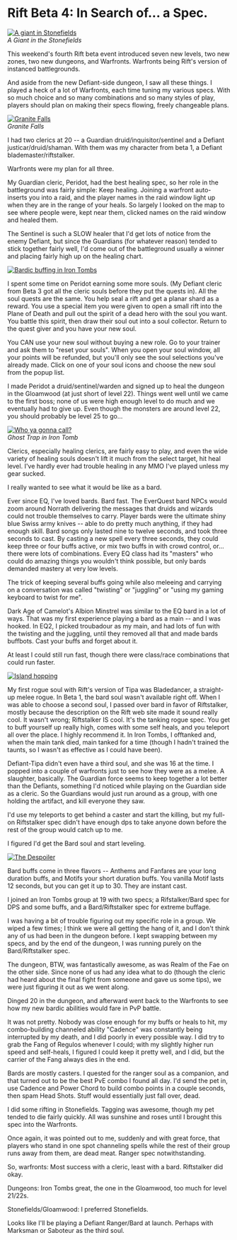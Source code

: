 # Rift Beta 4: In Search of... a Spec.

[![](../uploads/2011/01/rift-2011-01-09-16-45-28-62-480x384.jpg "A giant in Stonefields")](../uploads/2011/01/rift-2011-01-09-16-45-28-62.jpg)  
*A Giant in the Stonefields*

This weekend's fourth Rift beta event introduced seven new levels, two new zones, two new dungeons, and Warfronts. Warfronts being Rift's version of instanced battlegrounds.

And aside from the new Defiant-side dungeon, I saw all these things. I played a heck of a lot of Warfronts, each time tuning my various specs. With so much choice and so many combinations and so many styles of play, players should plan on making their specs flowing, freely changeable plans.

[![](../uploads/2011/01/rift-2011-01-09-20-52-18-49-480x384.jpg "Granite Falls")](../uploads/2011/01/rift-2011-01-09-20-52-18-49.jpg)  
*Granite Falls*

I had two clerics at 20 -- a Guardian druid/inquisitor/sentinel and a Defiant justicar/druid/shaman. With them was my character from beta 1, a Defiant blademaster/riftstalker. 

Warfronts were my plan for all three.

My Guardian cleric, Peridot, had the best healing spec, so her role in the battleground was fairly simple: Keep healing. Joining a warfront auto-inserts you into a raid, and the player names in the raid window light up when they are in the range of your heals. So largely I looked on the map to see where people were, kept near them, clicked names on the raid window and healed them.

The Sentinel is such a SLOW healer that I'd get lots of notice from the enemy Defiant, but since the Guardians (for whatever reason) tended to stick together fairly well, I'd come out of the battleground usually a winner and placing fairly high up on the healing chart.

[![](../uploads/2011/01/rift-2011-01-09-12-52-49-30-480x384.jpg "Bardic buffing in Iron Tombs")](../uploads/2011/01/rift-2011-01-09-12-52-49-30.jpg)

I spent some time on Peridot earning some more souls. (My Defiant cleric from Beta 3 got all the cleric souls before they put the quests in). All the soul quests are the same. You help seal a rift and get a planar shard as a reward. You use a special item you were given to open a small rift into the Plane of Death and pull out the spirit of a dead hero with the soul you want. You battle this spirit, then draw their soul out into a soul collector. Return to the quest giver and you have your new soul.

You CAN use your new soul without buying a new role. Go to your trainer and ask them to "reset your souls". When you open your soul window, all your points will be refunded, but you'll only see the soul selections you've already made. Click on one of your soul icons and choose the new soul from the popup list.

I made Peridot a druid/sentinel/warden and signed up to heal the dungeon in the Gloamwood (at just short of level 22). Things went well until we came to the first boss; none of us were high enough level to do much and we eventually had to give up. Even though the monsters are around level 22, you should probably be level 25 to go...

[![](../uploads/2011/01/rift-2011-01-09-13-05-04-32-480x384.jpg "Who ya gonna call?")](../uploads/2011/01/rift-2011-01-09-13-05-04-32.jpg)  
*Ghost Trap in Iron Tomb*

Clerics, especially healing clerics, are fairly easy to play, and even the wide variety of healing souls doesn't lift it much from the select target, hit heal level. I've hardly ever had trouble healing in any MMO I've played unless my gear sucked.

I really wanted to see what it would be like as a bard.

Ever since EQ, I've loved bards. Bard fast. The EverQuest bard NPCs would zoom around Norrath delivering the messages that druids and wizards could not trouble themselves to carry. Player bards were the ultimate shiny blue Swiss army knives -- able to do pretty much anything, if they had enough skill. Bard songs only lasted nine to twelve seconds, and took three seconds to cast. By casting a new spell every three seconds, they could keep three or four buffs active, or mix two buffs in with crowd control, or... there were lots of combinations. Every EQ class had its "masters" who could do amazing things you wouldn't think possible, but only bards demanded mastery at very low levels.

The trick of keeping several buffs going while also meleeing and carrying on a conversation was called "twisting" or "juggling" or "using my gaming keyboard to twist for me".

Dark Age of Camelot's Albion Minstrel was similar to the EQ bard in a lot of ways. That was my first experience playing a bard as a main -- and I was hooked. In EQ2, I picked troubadour as my main, and had lots of fun with the twisting and the juggling, until they removed all that and made bards buffbots. Cast your buffs and forget about it.

At least I could still run fast, though there were class/race combinations that could run faster.

[![](../uploads/2011/01/rift-2011-01-09-13-50-05-43-480x384.jpg "Island hopping")](../uploads/2011/01/rift-2011-01-09-13-50-05-43.jpg)

My first rogue soul with Rift's version of Tipa was Bladedancer, a straight-up melee rogue. In Beta 1, the bard soul wasn't available right off. When I was able to choose a second soul, I passed over bard in favor of Riftstalker, mostly because the description on the Rift web site made it sound really cool. It wasn't wrong; Riftstalker IS cool. It's the tanking rogue spec. You get to buff yourself up really high, comes with some self heals, and you teleport all over the place. I highly recommend it. In Iron Tombs, I offtanked and, when the main tank died, main tanked for a time (though I hadn't trained the taunts, so I wasn't as effective as I could have been).

Defiant-Tipa didn't even have a third soul, and she was 16 at the time. I popped into a couple of warfronts just to see how they were as a melee. A slaughter, basically. The Guardian force seems to keep together a lot better than the Defiants, something I'd noticed while playing on the Guardian side as a cleric. So the Guardians would just run around as a group, with one holding the artifact, and kill everyone they saw.

I'd use my teleports to get behind a caster and start the killing, but my full-on Riftstalker spec didn't have enough dps to take anyone down before the rest of the group would catch up to me.

I figured I'd get the Bard soul and start leveling.

[![](../uploads/2011/01/rift-2011-01-09-14-03-39-77-480x384.jpg "The Despoiler")](../uploads/2011/01/rift-2011-01-09-14-03-39-77.jpg)

Bard buffs come in three flavors -- Anthems and Fanfares are your long duration buffs, and Motifs your short duration buffs. You vanilla Motif lasts 12 seconds, but you can get it up to 30. They are instant cast.

I joined an Iron Tombs group at 19 with two specs; a Rifstalker/Bard spec for DPS and some buffs, and a Bard/Riftstalker spec for extreme buffage.

I was having a bit of trouble figuring out my specific role in a group. We wiped a few times; I think we were all getting the hang of it, and I don't think any of us had been in the dungeon before. I kept swapping between my specs, and by the end of the dungeon, I was running purely on the Bard/Riftstalker spec.

The dungeon, BTW, was fantastically awesome, as was Realm of the Fae on the other side. Since none of us had any idea what to do (though the cleric had heard about the final fight from someone and gave us some tips), we were just figuring it out as we went along.

Dinged 20 in the dungeon, and afterward went back to the Warfronts to see how my new bardic abilities would fare in PvP battle.

It was not pretty. Nobody was close enough for my buffs or heals to hit, my combo-building channeled ability "Cadence" was constantly being interrupted by my death, and I did poorly in every possible way. I did try to grab the Fang of Regulos whenever I could; with my slightly higher run speed and self-heals, I figured I could keep it pretty well, and I did, but the carrier of the Fang always dies in the end.

Bards are mostly casters. I quested for the ranger soul as a companion, and that turned out to be the best PvE combo I found all day. I'd send the pet in, use Cadence and Power Chord to build combo points in a couple seconds, then spam Head Shots. Stuff would essentially just fall over, dead.

I did some rifting in Stonefields. Tagging was awesome, though my pet tended to die fairly quickly. All was sunshine and roses until I brought this spec into the Warfronts.

Once again, it was pointed out to me, suddenly and with great force, that players who stand in one spot channeling spells while the rest of their group runs away from them, are dead meat. Ranger spec notwithstanding.

So, warfronts: Most success with a cleric, least with a bard. Riftstalker did okay.

Dungeons: Iron Tombs great, the one in the Gloamwood, too much for level 21/22s.

Stonefields/Gloamwood: I preferred Stonefields.

Looks like I'll be playing a Defiant Ranger/Bard at launch. Perhaps with Marksman or Saboteur as the third soul.
